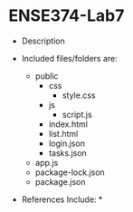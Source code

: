 # ENSE374-Lab7
* Description
* Included files/folders are: 
    * public
        * css
            * style.css
        * js 
            * script.js
        * index.html
        * list.html
        * login.json
        * tasks.json
    * app.js
    * package-lock.json
    * package.json


* References Include:
    *
